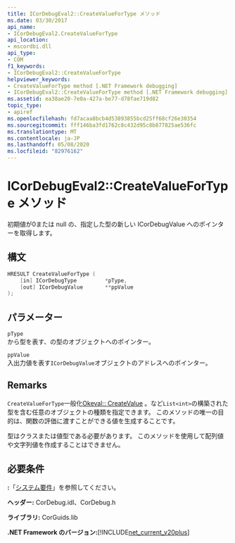 ```yaml
---
title: ICorDebugEval2::CreateValueForType メソッド
ms.date: 03/30/2017
api_name:
- ICorDebugEval2.CreateValueForType
api_location:
- mscordbi.dll
api_type:
- COM
f1_keywords:
- ICorDebugEval2::CreateValueForType
helpviewer_keywords:
- CreateValueForType method [.NET Framework debugging]
- ICorDebugEval2::CreateValueForType method [.NET Framework debugging]
ms.assetid: ea38ae20-7e0a-427a-be77-d78fae719d82
topic_type:
- apiref
ms.openlocfilehash: fd7acaa8bcb4d53893855bcd25ff68cf26e30354
ms.sourcegitcommit: fff146ba3fd1762c8c432d95c8b877825ae536fc
ms.translationtype: MT
ms.contentlocale: ja-JP
ms.lasthandoff: 05/08/2020
ms.locfileid: "82976162"
---
```

# <a name="icordebugeval2createvaluefortype-method"></a>ICorDebugEval2::CreateValueForType メソッド
初期値が0または null の、指定した型の新しい ICorDebugValue へのポインターを取得します。  
  
## <a name="syntax"></a>構文  
  
```cpp  
HRESULT CreateValueForType (  
    [in] ICorDebugType         *pType,  
    [out] ICorDebugValue       **ppValue  
);  
```  
  
## <a name="parameters"></a>パラメーター  
 `pType`  
 から型を表す、の型のオブジェクトへのポインター。  
  
 `ppValue`  
 入出力値を表す`ICorDebugValue`オブジェクトのアドレスへのポインター。  
  
## <a name="remarks"></a>Remarks  
 `CreateValueForType`一般化[Okeval:: CreateValue](icordebugeval-createvalue-method.md) 。など`List<int>`の構築された型を含む任意のオブジェクトの種類を指定できます。 このメソッドの唯一の目的は、関数の評価に渡すことができる値を生成することです。  
  
 型はクラスまたは値型である必要があります。 このメソッドを使用して配列値や文字列値を作成することはできません。  
  
## <a name="requirements"></a>必要条件  
 **:**「[システム要件](../../get-started/system-requirements.md)」を参照してください。  
  
 **ヘッダー:** CorDebug.idl、CorDebug.h  
  
 **ライブラリ:** CorGuids.lib  
  
 **.NET Framework のバージョン:**[!INCLUDE[net_current_v20plus](../../../../includes/net-current-v20plus-md.md)]
